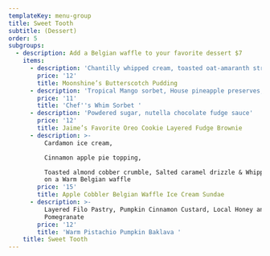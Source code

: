 ```yaml
---
templateKey: menu-group
title: Sweet Tooth
subtitle: (Dessert)
order: 5
subgroups:
  - description: Add a Belgian waffle to your favorite dessert $7
    items:
      - description: 'Chantilly whipped cream, toasted oat-amaranth streusel'
        price: '12'
        title: Moonshine’s Butterscotch Pudding
      - description: 'Tropical Mango sorbet, House pineapple preserves, Toasted coconut'
        price: '11'
        title: 'Chef''s Whim Sorbet '
      - description: 'Powdered sugar, nutella chocolate fudge sauce'
        price: '12'
        title: Jaime’s Favorite Oreo Cookie Layered Fudge Brownie
      - description: >-
          Cardamon ice cream,

          Cinnamon apple pie topping,    

          Toasted almond cobber crumble, Salted caramel drizzle & Whipped cream
          on a Warm Belgian waffle
        price: '15'
        title: Apple Cobbler Belgian Waffle Ice Cream Sundae
      - description: >-
          Layered Filo Pastry, Pumpkin Cinnamon Custard, Local Honey and
          Pomegranate
        price: '12'
        title: 'Warm Pistachio Pumpkin Baklava '
    title: Sweet Tooth
---
```


